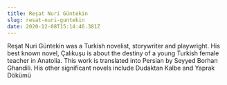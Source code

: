 ```yaml
---
title: Reşat Nuri Güntekin
slug: resat-nuri-guntekin
date: 2020-12-08T15:14:46.381Z
---
```

Reşat Nuri Güntekin was a Turkish novelist, storywriter and playwright. His best known novel, Çalıkuşu is about the destiny of a young Turkish female teacher in Anatolia. This work is translated into Persian by Seyyed Borhan Ghandili. His other significant novels include Dudaktan Kalbe and Yaprak Dökümü